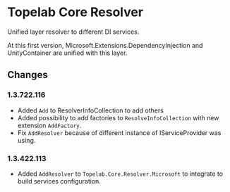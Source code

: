 # Topelab Core Resolver

Unified layer resolver to different DI services.

At this first version, Microsoft.Extensions.DependencyInjection and UnityContainer are unified with this layer.

## Changes

### 1.3.722.116

- Added `Add` to ResolverInfoCollection to add others
- Added possibility to add factories to `ResolveInfoCollection` with new extension `AddFactory`.
- Fix `AddResolver` because of different instance of IServiceProvider was using. 

### 1.3.422.113

- Added `AddResolver` to `Topelab.Core.Resolver.Microsoft` to integrate to build services configuration.

